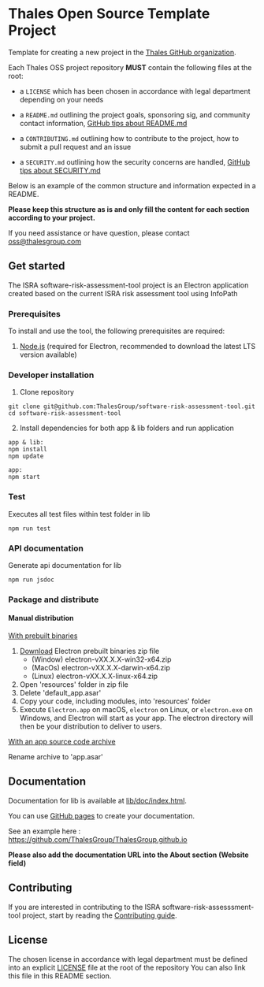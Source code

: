 # Thales Open Source Template Project

Template for creating a new project in the [Thales GitHub organization](https://github.com/ThalesGroup). 

Each Thales OSS project repository **MUST** contain the following files at the root:

- a `LICENSE` which has been chosen in accordance with legal department depending on your needs 

- a `README.md` outlining the project goals, sponsoring sig, and community contact information, [GitHub tips about README.md](https://docs.github.com/en/github/creating-cloning-and-archiving-repositories/about-readmes)

- a `CONTRIBUTING.md` outlining how to contribute to the project, how to submit a pull request and an issue

- a `SECURITY.md` outlining how the security concerns are handled, [GitHub tips about SECURITY.md](https://docs.github.com/en/github/managing-security-vulnerabilities/adding-a-security-policy-to-your-repository)

Below is an example of the common structure and information expected in a README.

**Please keep this structure as is and only fill the content for each section according to your project.**

If you need assistance or have question, please contact oss@thalesgroup.com 



## Get started

The ISRA software-risk-assessment-tool project is an Electron application created based on the current ISRA risk assessment tool using InfoPath

### Prerequisites ###

To install and use the tool, the following prerequisites are required:

1. [Node.js](https://nodejs.org/en/) (required for Electron, recommended to download the latest LTS version available)

### Developer installation ###

1. Clone repository
```
git clone git@github.com:ThalesGroup/software-risk-assessment-tool.git
cd software-risk-assessment-tool
```
2. Install dependencies for both app & lib folders and run application
```
app & lib:
npm install
npm update

app:
npm start
```

### Test ###

Executes all test files within test folder in lib

```
npm run test
```

### API documentation ###

Generate api documentation for lib

```
npm run jsdoc
```

### Package and distribute ###

#### Manual distribution ####

[With prebuilt binaries](https://www.electronjs.org/docs/latest/tutorial/application-distribution#with-prebuilt-binaries)

1. [Download](https://github.com/electron/electron/releases) Electron prebuilt binaries zip file
    * (Window) electron-vXX.X.X-win32-x64.zip
    * (MacOs) electron-vXX.X.X-darwin-x64.zip
    * (Linux) electron-vXX.X.X-linux-x64.zip
2. Open 'resources' folder in zip file
3. Delete 'default_app.asar'
4. Copy your code, including modules, into 'resources' folder
5. Execute `Electron.app` on macOS, `electron` on Linux, or `electron.exe` on Windows, and Electron will start as your app. The electron directory will then be your distribution to deliver to users.

[With an app source code archive](https://www.electronjs.org/docs/latest/tutorial/application-distribution#with-an-app-source-code-archive)

Rename archive to 'app.asar'

## Documentation

Documentation for lib is available at [lib/doc/index.html](lib/doc/index.html).

You can use [GitHub pages](https://guides.github.com/features/pages/) to create your documentation.

See an example here : https://github.com/ThalesGroup/ThalesGroup.github.io

**Please also add the documentation URL into the About section (Website field)**

## Contributing

If you are interested in contributing to the ISRA software-risk-assesssment-tool project, start by reading the [Contributing guide](/CONTRIBUTING.md).

## License

The chosen license in accordance with legal department must be defined into an explicit [LICENSE](https://github.com/ThalesGroup/template-project/blob/master/LICENSE) file at the root of the repository
You can also link this file in this README section.

